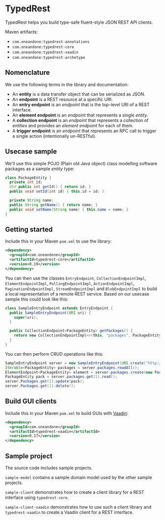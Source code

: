 # TypedRest

TypedRest helps you build type-safe fluent-style JSON REST API clients.

Maven artifacts:
* `com.oneandone:typedrest-annotations`
* `com.oneandone:typedrest-core`
* `com.oneandone:typedrest-vaadin`
* `com.oneandone:typedrest-archetype`


## Nomenclature

We use the following terms in the library and documentation:
* An __entity__ is a data transfer object that can be serialized as JSON.
* An __endpoint__ is a REST resource at a specific URI.
* An __entry endpoint__ is an _endpoint_ that is the top-level URI of a REST interface.
* An __element endpoint__ is an _endpoint_ that represents a single _entity_.
* A __collection endpoint__ is an _endpoint_ that represents a collection of _entities_ and provides an _element endpoint_ for each of them.
* A __trigger endpoint__ is an _endpoint_ that represents an RPC call to trigger a single action (intentionally un-RESTful).


## Usecase sample

We'll use this simple POJO (Plain old Java object) class modelling software packages as a sample _entity_ type:
```java
class PackageEntity {
  private int id;
  @Id public int getId() { return id; }
  public void setId(int id) { this.id = id; }

  private String name;
  public String getName() { return name; }
  public void setName(String name) { this.name = name; }
}
```


## Getting started

Include this in your Maven ```pom.xml``` to use the library:
```xml
<dependency>
  <groupId>com.oneandone</groupId>
  <artifactId>typedrest-core</artifactId>
  <version>0.19</version>
</dependency>
```

You can then use the classes `EntryEndpoint`, `CollectionEndpointImpl`, `ElementEndpointImpl`, `PollingEndpointImpl`, `ActionEndpointImpl`, `PaginationEndpointImpl`, `StreamEndpointImpl` and `BlobEndpointImpl` to build a local representation of a remote REST service. Based on our usecase sample this could look like this:
```java
class SampleEntryEndpoint extends EntryEndpoint {
  public SampleEntryEndpoint(URI uri) {
    super(uri);
  }

  public CollectionEndpoint<PackageEntity> getPackages() {
    return new CollectionEndpointImpl<>(this, "packages", PackageEntity.class);
  }
}
```

You can then perform CRUD operations like this:
```java
SampleEntryEndpoint server = new SampleEntryEndpoint(URI.create("http://myservice/api/"));
Iterable<PackageEntity> packages = server.packages.readAll();
ElementEndpoint<PackageEntity> element = server.packages.create(new PackageEntity(...));
PackageEntity pack = server.packages.get(1).read();
server.Packages.get(1).update(pack);
server.Packages.get(1).delete();
```


## Build GUI clients

Include this in your Maven ```pom.xml``` to build GUIs with [Vaadin](https://vaadin.com/):
```xml
<dependency>
  <groupId>com.oneandone</groupId>
  <artifactId>typedrest-vaadin</artifactId>
  <version>0.17</version>
</dependency>
```


## Sample project

The source code includes sample projects.

`sample-model` contains a sample domain model used by the other sample projects.

`sample-client` demonstrates how to create a client library for a REST interface using `typedrest-core`.

`sample-client-vaadin` demonstrates how to use such a client library and `typedrest-vaadin` to create a Vaadin client for a REST interface.
